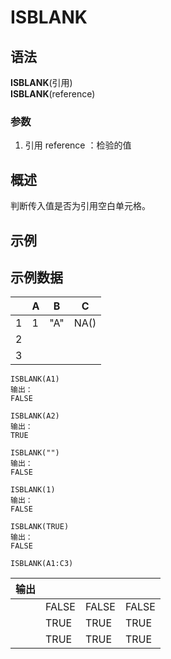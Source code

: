# ISBLANK

## 语法

**ISBLANK**(引用)  
**ISBLANK**(reference)

### 参数

1. 引用 reference ：检验的值

## 概述

判断传入值是否为引用空白单元格。

## 示例

## 示例数据

|     | A   | B   | C    |
| --- | --- | --- | ---- |
| 1   | 1   | "A" | NA() |
| 2   |
| 3   |

```
ISBLANK(A1)
输出：
FALSE

ISBLANK(A2)
输出：
TRUE

ISBLANK("")
输出：
FALSE

ISBLANK(1)
输出：
FALSE

ISBLANK(TRUE)
输出：
FALSE

ISBLANK(A1:C3)
```

| 输出 |       |       |       |
| ---- | ----- | ----- | ----- |
|      | FALSE | FALSE | FALSE |
|      | TRUE  | TRUE  | TRUE  |
|      | TRUE  | TRUE  | TRUE  |
